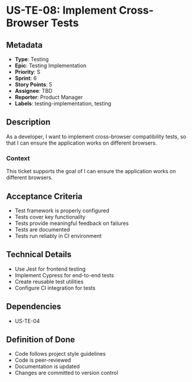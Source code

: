 # US-TE-08: Implement Cross-Browser Tests

## Metadata
- **Type**: Testing
- **Epic**: Testing Implementation
- **Priority**: S
- **Sprint**: 6
- **Story Points**: 5
- **Assignee**: TBD
- **Reporter**: Product Manager
- **Labels**: testing-implementation, testing

## Description
As a developer, I want to implement cross-browser compatibility tests, so that I can ensure the application works on different browsers.

### Context
This ticket supports the goal of I can ensure the application works on different browsers.

## Acceptance Criteria
- Test framework is properly configured
- Tests cover key functionality
- Tests provide meaningful feedback on failures
- Tests are documented
- Tests run reliably in CI environment

## Technical Details
- Use Jest for frontend testing
- Implement Cypress for end-to-end tests
- Create reusable test utilities
- Configure CI integration for tests

## Dependencies
- US-TE-04

## Definition of Done
- Code follows project style guidelines
- Code is peer-reviewed
- Documentation is updated
- Changes are committed to version control
